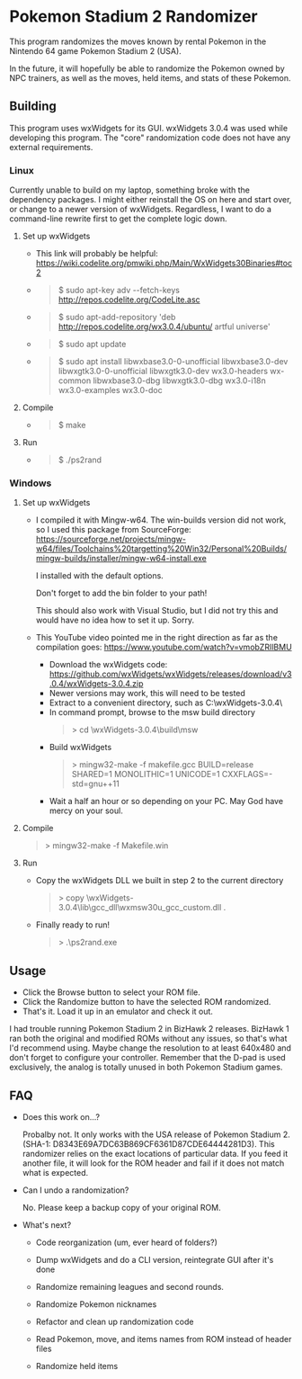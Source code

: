 # Pokemon Stadium 2 Randomizer

This program randomizes the moves known by rental Pokemon in the Nintendo 64 game Pokemon Stadium 2 (USA).

In the future, it will hopefully be able to randomize the Pokemon owned by NPC trainers, as well as the moves, held items, and stats of these Pokemon.

## Building

This program uses wxWidgets for its GUI. wxWidgets 3.0.4 was used while developing this program. The "core" randomization code does not have any external requirements.

### Linux

Currently unable to build on my laptop, something broke with the dependency packages.
I might either reinstall the OS on here and start over, or change to a newer version of wxWidgets.
Regardless, I want to do a command-line rewrite first to get the complete logic down.

1. Set up wxWidgets
    * This link will probably be helpful: https://wiki.codelite.org/pmwiki.php/Main/WxWidgets30Binaries#toc2
    * > $ sudo apt-key adv --fetch-keys http://repos.codelite.org/CodeLite.asc
    * > $ sudo apt-add-repository 'deb http://repos.codelite.org/wx3.0.4/ubuntu/ artful universe'
    * > $ sudo apt update
    * > $ sudo apt install libwxbase3.0-0-unofficial libwxbase3.0-dev libwxgtk3.0-0-unofficial libwxgtk3.0-dev wx3.0-headers wx-common libwxbase3.0-dbg libwxgtk3.0-dbg wx3.0-i18n wx3.0-examples wx3.0-doc

2. Compile
    * > $ make

3. Run
    * > $ ./ps2rand

### Windows

1. Set up wxWidgets
    * I compiled it with Mingw-w64. The win-builds version did not work, so I used this package from SourceForge: https://sourceforge.net/projects/mingw-w64/files/Toolchains%20targetting%20Win32/Personal%20Builds/mingw-builds/installer/mingw-w64-install.exe

        I installed with the default options.

        Don't forget to add the bin folder to your path!

        This should also work with Visual Studio, but I did not try this and would have no idea how to set it up. Sorry.

    * This YouTube video pointed me in the right direction as far as the compilation goes: https://www.youtube.com/watch?v=vmobZRIlBMU
        * Download the wxWidgets code:
        https://github.com/wxWidgets/wxWidgets/releases/download/v3.0.4/wxWidgets-3.0.4.zip
        * Newer versions may work, this will need to be tested
        * Extract to a convenient directory, such as C:\wxWidgets-3.0.4\
        * In command prompt, browse to the msw build directory
            > \> cd \wxWidgets-3.0.4\build\msw
        * Build wxWidgets
            > \> mingw32-make -f makefile.gcc BUILD=release SHARED=1 MONOLITHIC=1 UNICODE=1 CXXFLAGS=-std=gnu++11 
        * Wait a half an hour or so depending on your PC. May God have mercy on your soul.

2. Compile

    > \> mingw32-make -f Makefile.win

3. Run
    * Copy the wxWidgets DLL we built in step 2 to the current directory
        > \> copy \wxWidgets-3.0.4\lib\gcc_dll\wxmsw30u_gcc_custom.dll .
    * Finally ready to run!
        > \> .\ps2rand.exe

## Usage

* Click the Browse button to select your ROM file.
* Click the Randomize button to have the selected ROM randomized.
* That's it. Load it up in an emulator and check it out.

I had trouble running Pokemon Stadium 2 in BizHawk 2 releases. BizHawk 1 ran both the original and modified ROMs without any issues, so that's what I'd recommend using. Maybe change the resolution to at least 640x480 and don't forget to configure your controller. Remember that the D-pad is used exclusively, the analog is totally unused in both Pokemon Stadium games.

## FAQ

* Does this work on...?

    Probalby not. It only works with the USA release of Pokemon Stadium 2. (SHA-1: D8343E69A7DC63B869CF6361D87CDE64444281D3). This randomizer relies on the exact locations of particular data. If you feed it another file, it will look for the ROM header and fail if it does not match what is expected.

* Can I undo a randomization?

    No. Please keep a backup copy of your original ROM.

* What's next?

	* Code reorganization (um, ever heard of folders?)
	* Dump wxWidgets and do a CLI version, reintegrate GUI after it's done

	* Randomize remaining leagues and second rounds.
	* Randomize Pokemon nicknames
	* Refactor and clean up randomization code
	* Read Pokemon, move, and items names from ROM instead of header files
	* Randomize held items
